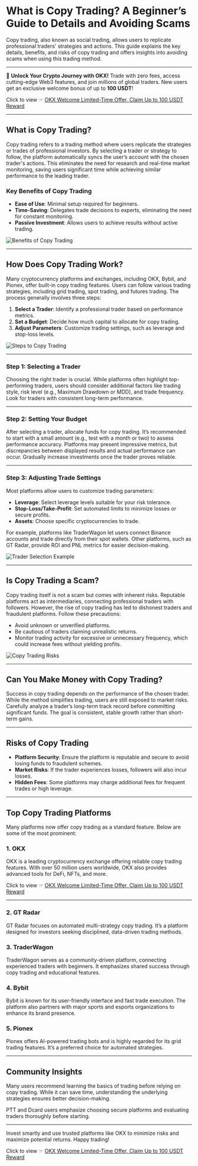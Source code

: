 # What is Copy Trading? A Beginner’s Guide to Details and Avoiding Scams

Copy trading, also known as social trading, allows users to replicate professional traders' strategies and actions. This guide explains the key details, benefits, and risks of copy trading and offers insights into avoiding scams when using this trading method.

---

🚀 **Unlock Your Crypto Journey with OKX!** Trade with zero fees, access cutting-edge Web3 features, and join millions of global traders. New users get an exclusive welcome bonus of up to **100 USDT**!  

Click to view ☞ [OKX Welcome Limited-Time Offer, Claim Up to 100 USDT Reward](https://bit.ly/OKXe)

---

## What is Copy Trading?

Copy trading refers to a trading method where users replicate the strategies or trades of professional investors. By selecting a trader or strategy to follow, the platform automatically syncs the user’s account with the chosen trader's actions. This eliminates the need for research and real-time market monitoring, saving users significant time while achieving similar performance to the leading trader.

### Key Benefits of Copy Trading

- **Ease of Use**: Minimal setup required for beginners.  
- **Time-Saving**: Delegates trade decisions to experts, eliminating the need for constant monitoring.  
- **Passive Investment**: Allows users to achieve results without active trading.  

![Benefits of Copy Trading](https://zombit.info/wp-content/uploads/2023/09/%E8%B7%9F%E5%96%AE%E4%BA%A4%E6%98%93%E4%B8%89%E5%A4%A7%E5%84%AA%E9%BB%9E.jpg)

---

## How Does Copy Trading Work?

Many cryptocurrency platforms and exchanges, including OKX, Bybit, and Pionex, offer built-in copy trading features. Users can follow various trading strategies, including grid trading, spot trading, and futures trading. The process generally involves three steps:

1. **Select a Trader**: Identify a professional trader based on performance metrics.  
2. **Set a Budget**: Decide how much capital to allocate for copy trading.  
3. **Adjust Parameters**: Customize trading settings, such as leverage and stop-loss levels.

![Steps to Copy Trading](https://zombit.info/wp-content/uploads/2023/09/跟單交易三步驟.jpg)

---

### Step 1: Selecting a Trader

Choosing the right trader is crucial. While platforms often highlight top-performing traders, users should consider additional factors like trading style, risk level (e.g., Maximum Drawdown or MDD), and trade frequency. Look for traders with consistent long-term performance.

---

### Step 2: Setting Your Budget

After selecting a trader, allocate funds for copy trading. It’s recommended to start with a small amount (e.g., test with a month or two) to assess performance accuracy. Platforms may present impressive metrics, but discrepancies between displayed results and actual performance can occur. Gradually increase investments once the trader proves reliable.

---

### Step 3: Adjusting Trade Settings

Most platforms allow users to customize trading parameters:
- **Leverage**: Select leverage levels suitable for your risk tolerance.  
- **Stop-Loss/Take-Profit**: Set automated limits to minimize losses or secure profits.  
- **Assets**: Choose specific cryptocurrencies to trade.

For example, platforms like TraderWagon let users connect Binance accounts and trade directly from their spot wallets. Other platforms, such as GT Radar, provide ROI and PNL metrics for easier decision-making.

![Trader Selection Example](https://zombit.info/wp-content/uploads/2023/08/image2-26-1200x704.png)

---

## Is Copy Trading a Scam?

Copy trading itself is not a scam but comes with inherent risks. Reputable platforms act as intermediaries, connecting professional traders with followers. However, the rise of copy trading has led to dishonest traders and fraudulent platforms. Follow these precautions:

- Avoid unknown or unverified platforms.  
- Be cautious of traders claiming unrealistic returns.  
- Monitor trading activity for excessive or unnecessary frequency, which could increase fees without yielding profits.

![Copy Trading Risks](https://zombit.info/wp-content/uploads/2023/09/%E8%B7%9F%E5%96%AE%E4%BA%A4%E6%98%93%E6%B3%A8%E6%84%8F%E4%BA%8B%E9%A0%85.jpg)

---

## Can You Make Money with Copy Trading?

Success in copy trading depends on the performance of the chosen trader. While the method simplifies trading, users are still exposed to market risks. Carefully analyze a trader’s long-term track record before committing significant funds. The goal is consistent, stable growth rather than short-term gains.

---

## Risks of Copy Trading

- **Platform Security**: Ensure the platform is reputable and secure to avoid losing funds to fraudulent schemes.  
- **Market Risks**: If the trader experiences losses, followers will also incur losses.  
- **Hidden Fees**: Some platforms may charge additional fees for frequent trades or high leverage.

---

## Top Copy Trading Platforms

Many platforms now offer copy trading as a standard feature. Below are some of the most prominent:

### 1. OKX
OKX is a leading cryptocurrency exchange offering reliable copy trading features. With over 50 million users worldwide, OKX also provides advanced tools for DeFi, NFTs, and more.  

Click to view ☞ [OKX Welcome Limited-Time Offer, Claim Up to 100 USDT Reward](https://bit.ly/OKXe)

---

### 2. GT Radar
GT Radar focuses on automated multi-strategy copy trading. It’s a platform designed for investors seeking disciplined, data-driven trading methods.  

### 3. TraderWagon
TraderWagon serves as a community-driven platform, connecting experienced traders with beginners. It emphasizes shared success through copy trading and educational features.

### 4. Bybit
Bybit is known for its user-friendly interface and fast trade execution. The platform also partners with major sports and esports organizations to enhance its brand presence.

### 5. Pionex
Pionex offers AI-powered trading bots and is highly regarded for its grid trading features. It’s a preferred choice for automated strategies.

---

## Community Insights

Many users recommend learning the basics of trading before relying on copy trading. While it can save time, understanding the underlying strategies ensures better decision-making.

PTT and Dcard users emphasize choosing secure platforms and evaluating traders thoroughly before starting.

---

Invest smartly and use trusted platforms like OKX to minimize risks and maximize potential returns. Happy trading!

Click to view ☞ [OKX Welcome Limited-Time Offer, Claim Up to 100 USDT Reward](https://bit.ly/OKXe)
